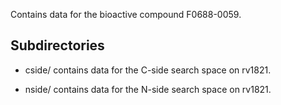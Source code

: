 Contains data for the bioactive compound F0688-0059.

## Subdirectories

- cside/ contains data for the C-side search space on rv1821.

- nside/ contains data for the N-side search space on rv1821.

